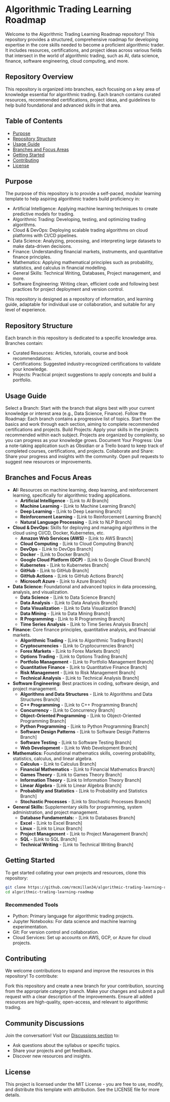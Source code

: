 # Algorithmic Trading Learning Roadmap
Welcome to the Algorithmic Trading Learning Roadmap repository! This repository provides a structured, comprehensive roadmap for developing expertise in the core skills needed to become a proficient algorithmic trader. It includes resources, certifications, and project ideas across various fields that intersect in the world of algorithmic trading, such as AI, data science, finance, software engineering, cloud computing, and more.

## Repository Overview
This repository is organized into branches, each focusing on a key area of knowledge essential for algorithmic trading. Each branch contains curated resources, recommended certifications, project ideas, and guidelines to help build foundational and advanced skills in that area.

## Table of Contents
- [Purpose](#purpose)
- [Repository Structure](#repository-structure)
- [Usage Guide](#usage-guide)
- [Branches and Focus Areas](#branches-and-focus-areas)
- [Getting Started](#getting-started)
- [Contributing](#getting-started)
- [License](#license)

## Purpose
The purpose of this repository is to provide a self-paced, modular learning template to help aspiring algorithmic traders build proficiency in:

- Artificial Intelligence: Applying machine learning techniques to create predictive models for trading.
- Algorithmic Trading: Developing, testing, and optimizing trading algorithms.
- Cloud & DevOps: Deploying scalable trading algorithms on cloud platforms with CI/CD pipelines.
- Data Science: Analyzing, processing, and interpreting large datasets to make data-driven decisions.
- Finance: Understanding financial markets, instruments, and quantitative finance principles.
- Mathematics: Applying mathematical principles such as probability, statistics, and calculus in financial modelling.
- General Skills: Technical Writing, Databases, Project management, and more.
- Software Engineering: Writing clean, efficient code and following best practices for project deployment and version control.

This repository is designed as a repository of information, and learning guide, adaptable for individual use or collaboration, and suitable for any level of experience.

## Repository Structure
Each branch in this repository is dedicated to a specific knowledge area. Branches contain:

- Curated Resources: Articles, tutorials, course and book recommendations.
- Certifications: Suggested industry-recognized certifications to validate your knowledge.
- Projects: Practical project suggestions to apply concepts and build a portfolio.

## Usage Guide
Select a Branch: Start with the branch that aligns best with your current knowledge or interest area (e.g., Data Science, Finance).
Follow the Roadmap: Each branch contains a progressive list of topics. Start from the basics and work through each section, aiming to complete recommended certifications and projects.
Build Projects: Apply your skills in the projects recommended within each subject. Projects are organized by complexity, so you can progress as your knowledge grows.
Document Your Progress: Use a note-taking application such as Obsidian or a Trello board to keep track of completed courses, certifications, and projects.
Collaborate and Share: Share your progress and insights with the community. Open pull requests to suggest new resources or improvements.

## Branches and Focus Areas
- **AI:** Resources on machine learning, deep learning, and reinforcement learning, specifically for algorithmic trading applications.
    - **Artificial Intelligence** - [Link to AI Branch]
    - **Machine Learning** - [Link to Machine Learning Branch]
    - **Deep Learning** - [Link to Deep Learning Branch]
    - **Reinforcement Learning** - [Link to Reinforcement Learning Branch]
    - **Natural Language Processing** - [Link to NLP Branch]
- **Cloud & DevOps:** Skills for deploying and managing algorithms in the cloud using CI/CD, Docker, Kubernetes, etc.
    - **Amazon Web Services (AWS)** - [Link to AWS Branch]
    - **Cloud Computing** - [Link to Cloud Computing Branch]
    - **DevOps** - [Link to DevOps Branch]
    - **Docker** - [Link to Docker Branch]
    - **Google Cloud Platform (GCP)** - [Link to Google Cloud Branch]
    - **Kubernetes** - [Link to Kubernetes Branch]
    - **GitHub** - [Link to GitHub Branch]
    - **GitHub Actions** - [Link to GitHub Actions Branch]
    - **Microsoft Azure** - [Link to Azure Branch]
- **Data Science:** Foundational and advanced topics in data processing, analysis, and visualization.
    - **Data Science** - [Link to Data Science Branch]
    - **Data Analysis** - [Link to Data Analysis Branch]
    - **Data Visualization** - [Link to Data Visualization Branch]
    - **Data Mining** - [Link to Data Mining Branch]
    - **R Programming** - [Link to R Programming Branch]
    - **Time Series Analysis** - [Link to Time Series Analysis Branch]
- **Finance:** Core finance principles, quantitative analysis, and financial markets.
    - **Algorithmic Trading** - [Link to Algorithmic Trading Branch]
    - **Cryptocurrencies** - [Link to Cryptocurrencies Branch]
    - **Forex Markets** - [Link to Forex Markets Branch]
    - **Options Trading** - [Link to Options Trading Branch]
    - **Portfolio Management** - [Link to Portfolio Management Branch]
    - **Quantitative Finance** - [Link to Quantitative Finance Branch]
    - **Risk Management** - [Link to Risk Management Branch]
    - **Technical Analysis** - [Link to Technical Analysis Branch]
- **Software Engineering:** Best practices in coding, software design, and project management.
    - **Algorithms and Data Structures** - [Link to Algorithms and Data Structures Branch]
    - **C++ Programming** - [Link to C++ Programming Branch]
    - **Concurrency** - [Link to Concurrency Branch]
    - **Object-Oriented Programming** - [Link to Object-Oriented Programming Branch]
    - **Python Programming** - [Link to Python Programming Branch]
    - **Software Design Patterns** - [Link to Software Design Patterns Branch]
    - **Software Testing** - [Link to Software Testing Branch]
    - **Web Development** - [Link to Web Development Branch]
- **Mathematics:** Foundational mathematics skills, covering probability, statistics, calculus, and linear algebra.
    - **Calculus** - [Link to Calculus Branch]
    - **Financial Mathematics** - [Link to Financial Mathematics Branch]
    - **Games Theory** - [Link to Games Theory Branch]
    - **Information Theory** - [Link to Information Theory Branch]
    - **Linear Algebra** - [Link to Linear Algebra Branch]
    - **Probability and Statistics** - [Link to Probability and Statistics Branch]
    - **Stochastic Processes** - [Link to Stochastic Processes Branch]
- **General Skills:** Supplementary skills for programming, system administration, and project management.
    - **Database Fundamentals:** - [Link to Databases Branch]
    - **Excel** - [Link to Excel Branch]
    - **Linux** - [Link to Linux Branch]
    - **Project Management** - [Link to Project Management Branch]
    - **SQL** - [Link to SQL Branch]
    - **Technical Writing** - [Link to Technical Writing Branch]

## Getting Started
To get started collating your own projects and resources, clone this repository:

```bash
git clone https://github.com/rmcmillan34/algorithmic-trading-learning-roadmap.git
cd algorithmic-trading-learning-roadmap
```

### Recommended Tools
- Python: Primary language for algorithmic trading projects.
- Jupyter Notebooks: For data science and machine learning experimentation.
- Git: For version control and collaboration.
- Cloud Services: Set up accounts on AWS, GCP, or Azure for cloud projects.

## Contributing
We welcome contributions to expand and improve the resources in this repository! To contribute:

Fork this repository and create a new branch for your contribution, sourcing from the appropriate category branch.
Make your changes and submit a pull request with a clear description of the improvements.
Ensure all added resources are high-quality, open-access, and relevant to algorithmic trading.

## Community Discussions
Join the conversation! Visit our [Discussions section](https://https://github.com/rmcmillan34/algorithmic-trading-learning-roadmap/discussions) to:
- Ask questions about the syllabus or specific topics.
- Share your projects and get feedback.
- Discover new resources and insights.

## License
This project is licensed under the MIT License - you are free to use, modify, and distribute this template with attribution. See the LICENSE file for more details.


